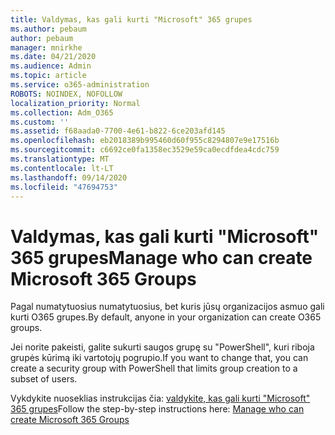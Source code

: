 ```yaml
---
title: Valdymas, kas gali kurti "Microsoft" 365 grupes
ms.author: pebaum
author: pebaum
manager: mnirkhe
ms.date: 04/21/2020
ms.audience: Admin
ms.topic: article
ms.service: o365-administration
ROBOTS: NOINDEX, NOFOLLOW
localization_priority: Normal
ms.collection: Adm_O365
ms.custom: ''
ms.assetid: f68aada0-7700-4e61-b822-6ce203afd145
ms.openlocfilehash: eb2018389b995460d60f955c8294807e9e17516b
ms.sourcegitcommit: c6692ce0fa1358ec3529e59ca0ecdfdea4cdc759
ms.translationtype: MT
ms.contentlocale: lt-LT
ms.lasthandoff: 09/14/2020
ms.locfileid: "47694753"
---
```

# <a name="manage-who-can-create-microsoft-365-groups"></a><span data-ttu-id="89ff2-102">Valdymas, kas gali kurti "Microsoft" 365 grupes</span><span class="sxs-lookup"><span data-stu-id="89ff2-102">Manage who can create Microsoft 365 Groups</span></span>

<span data-ttu-id="89ff2-103">Pagal numatytuosius numatytuosius, bet kuris jūsų organizacijos asmuo gali kurti O365 grupes.</span><span class="sxs-lookup"><span data-stu-id="89ff2-103">By default, anyone in your organization can create O365 groups.</span></span>
  
<span data-ttu-id="89ff2-104">Jei norite pakeisti, galite sukurti saugos grupę su "PowerShell", kuri riboja grupės kūrimą iki vartotojų pogrupio.</span><span class="sxs-lookup"><span data-stu-id="89ff2-104">If you want to change that, you can create a security group with PowerShell that limits group creation to a subset of users.</span></span>
  
<span data-ttu-id="89ff2-105">Vykdykite nuoseklias instrukcijas čia: [valdykite, kas gali kurti "Microsoft" 365 grupes](https://docs.microsoft.com/microsoft-365/admin/create-groups/manage-creation-of-groups)</span><span class="sxs-lookup"><span data-stu-id="89ff2-105">Follow the step-by-step instructions here: [Manage who can create Microsoft 365 Groups](https://docs.microsoft.com/microsoft-365/admin/create-groups/manage-creation-of-groups)</span></span>
  

